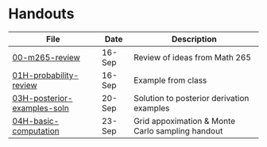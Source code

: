 Handouts
================

| File                                                           | Date   | Description                                      |
| -------------------------------------------------------------- | ------ | ------------------------------------------------ |
| [00-m265-review](00-m265-review.pdf)                           | 16-Sep | Review of ideas from Math 265                    |
| [01H-probability-review](01H-probability-review.pdf)           | 16-Sep | Example from class                               |
| [03H-posterior-examples-soln](03H-posterior-examples-soln.pdf) | 20-Sep | Solution to posterior derivation examples        |
| [04H-basic-computation](04H-basic-computation.pdf)             | 23-Sep | Grid appoximation & Monte Carlo sampling handout |
